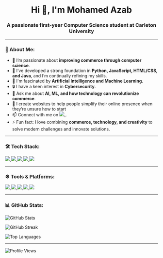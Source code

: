 <!-- Header -->
<h1 align="center">Hi 👋, I'm Mohamed Azab</h1>
<h3 align="center">A passionate first-year Computer Science student at Carleton University</h3>

---

<!-- About Me -->
<h3 align="left">🌟 About Me:</h3>
<ul>
    <li>🔭 I’m passionate about <strong>improving commerce through computer science</strong>.</li>
    <li>🌱 I’ve developed a strong foundation in <strong>Python, JavaScript, HTML/CSS, and Java</strong>, and I’m continually refining my skills.</li>
    <li>🤖 I'm fascinated by <strong>Artificial Intelligence and Machine Learning</strong>.</li>
    <li>🔒 I have a keen interest in <strong>Cybersecurity</strong>.</li>
    <li>💬 Ask me about <strong>AI, ML, and how technology can revolutionize commerce</strong>.</li>
    <li>🛜 I create websites to help people simplify their online presence when they’re unsure how to start</li>
    <li>📫 Connect with me on 
        <a href="https://www.linkedin.com/in/mohamedazabca/" target="_blank">
            <img src="https://img.shields.io/badge/LinkedIn-0077B5?style=flat-square&logo=linkedin&logoColor=white"/>
        </a>.
    </li>
    <li>⚡ Fun fact: I love combining <strong>commerce, technology, and creativity</strong> to solve modern challenges and innovate solutions.</li>
</ul>

---

<!-- Tech Stack -->
<h3 align="left">🛠️ Tech Stack:</h3>
<p align="left">
    <a href="https://www.python.org/" target="_blank"> 
        <img src="https://img.shields.io/badge/Python-3776AB?style=for-the-badge&logo=python&logoColor=white"/> 
    </a>
    <a href="https://www.java.com/" target="_blank"> 
        <img src="https://img.shields.io/badge/Java-ED8B00?style=for-the-badge&logo=java&logoColor=white"/> 
    </a>
    <a href="https://developer.mozilla.org/en-US/docs/Web/JavaScript" target="_blank"> 
        <img src="https://img.shields.io/badge/JavaScript-F7DF1E?style=for-the-badge&logo=javascript&logoColor=black"/> 
    </a>
    <a href="https://www.w3.org/html/" target="_blank"> 
        <img src="https://img.shields.io/badge/HTML5-E34F26?style=for-the-badge&logo=html5&logoColor=white"/> 
    </a>
    <a href="https://www.w3schools.com/css/" target="_blank"> 
        <img src="https://img.shields.io/badge/CSS3-1572B6?style=for-the-badge&logo=css3&logoColor=white"/> 
    </a>
</p>

---

<!-- Tools & Platforms -->
<h3 align="left">⚙️ Tools & Platforms:</h3>
<p align="left">
    <a href="https://notion.so/" target="_blank"> 
        <img src="https://img.shields.io/badge/Notion-000000?style=for-the-badge&logo=notion&logoColor=white"/> 
    </a>
    <a href="https://www.microsoft.com/microsoft-365/" target="_blank"> 
        <img src="https://img.shields.io/badge/Microsoft%20365-D83B01?style=for-the-badge&logo=microsoftoffice&logoColor=white"/> 
    </a>
    <a href="https://www.adobe.com/" target="_blank"> 
        <img src="https://img.shields.io/badge/Adobe%20Suite-FF0000?style=for-the-badge&logo=adobe&logoColor=white"/> 
    </a>
    <a href="https://www.canva.com/" target="_blank"> 
        <img src="https://img.shields.io/badge/Canva-00C4CC?style=for-the-badge&logo=canva&logoColor=white"/> 
    </a>
    <a href="https://aka.ms/terminal" target="_blank"> 
        <img src="https://img.shields.io/badge/Windows%20Terminal-4D4D4D?style=for-the-badge&logo=windows-terminal&logoColor=white"/> 
    </a>
</p>

---

<!-- GitHub Stats -->
<h3 align="left">📊 GitHub Stats:</h3>
<p align="left">
    <img src="https://github-readme-stats.vercel.app/api?username=mohazab2006&show_icons=true&theme=radical" alt="GitHub Stats" />
</p>

<!-- Contributions -->
<p align="left">
    <img src="https://github-readme-streak-stats.herokuapp.com/?user=mohazab2006&theme=radical" alt="GitHub Streak" />
</p>

<!-- Most Used Languages -->
<p align="left">
    <img src="https://github-readme-stats.vercel.app/api/top-langs/?username=mohazab2006&layout=compact&theme=radical" alt="Top Languages" />
</p>

---

<!-- Profile Views -->
<p align="left">
    <img src="https://komarev.com/ghpvc/?username=mohazab2006&label=Profile%20views&color=0e75b6&style=flat" alt="Profile Views" />
</p>

